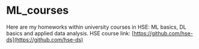 # ML_courses
Here are my homeworks within university courses in HSE: ML basics, DL basics and applied data analysis.
HSE course link: [https://github.com/hse-ds](https://github.com/hse-ds)
